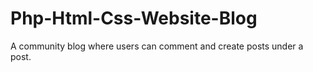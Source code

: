 # Php-Html-Css-Website-Blog
A community blog where users can comment and create posts under a post.
